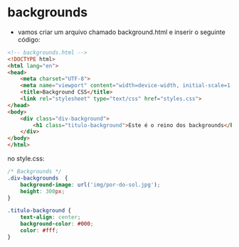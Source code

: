 # backgrounds
- vamos criar um arquivo chamado background.html e inserir o seguinte código:

~~~html
<!-- backgrounds.html -->
<!DOCTYPE html>
<html lang="en">
<head>
    <meta charset="UTF-8">
    <meta name="viewport" content="width=device-width, initial-scale=1.0">
    <title>Background CSS</title>
    <link rel="stylesheet" type="text/css" href="styles.css">
</head>
<body>
    <div class="div-background">
        <h1 class="titulo-background">Este é o reino dos backgrounds</h1>
    </div>
</body>
</html>
~~~

no style.css:
~~~css
/* Backgrounds */
.div-backgrounds  {
    background-image: url('img/por-do-sol.jpg');
    height: 300px;
}

.titulo-background {
    text-align: center;
    background-color: #000;
    color: #fff;
}
~~~
